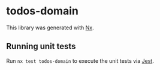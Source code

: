 # todos-domain

This library was generated with [Nx](https://nx.dev).

## Running unit tests

Run `nx test todos-domain` to execute the unit tests via [Jest](https://jestjs.io).

